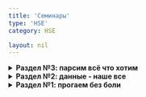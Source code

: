 ```yaml
---
title: 'Семинары'
type: 'HSE'
category: HSE

layout: nil
---
```

<!---  
#### Посиделка № 17 - 18

* Парсинг сайтов. [Онлайн скрипт](https://ahmedushka7.github.io/R/scripts/hse_data_analysis/sem_12/html.html).
* Парсим Avito. [Онлайн скрипт](https://ahmedushka7.github.io/R/scripts/hse_data_analysis/sem_12/Avito.html).
* Туториал по [XPath](https://devhints.io/xpath).

*Дополнительный материал:*
* RSelenium. Работа с элементами Java Script. [Онлайн скрипт](https://ahmedushka7.github.io/R/scripts/hse_data_analysis/sem_12/RSelenium.html).
* [Туториал №1](https://docs.ropensci.org/RSelenium/articles/basics.html) по RSelenium.
* [Туториал №2](https://ropensci.org/tutorials/rselenium_tutorial/) по RSelenium.
*  API. Парсим данные из Vk. Строим граф друзей. Позже выложу скрипт и видеоурок.

---

#### Посиделка № 16 - 17

* Описательные статистики. [Онлайн скрипт](https://ahmedushka7.github.io/R/scripts/hse_data_analysis/sem_11/statistics.html).
* Занятная [игрушка](http://guessthecorrelation.com) по корреляции.
* Ликбез по производным, градиент и метод градиентного спуска. [Онлайн скрипт](https://ahmedushka7.github.io/R/scripts/hse_data_analysis/sem_11/SGD.html).
* Линейная регрессия. Часть 1. [Онлайн скрипт](https://ahmedushka7.github.io/R/scripts/hse_data_analysis/sem_11/lr.html).
* Линейная регрессия. Часть 2. [Онлайн скрипт](https://ahmedushka7.github.io/R/scripts/hse_data_analysis/sem_11/lr2.html).
* Линейная регрессия. Часть 3. [Онлайн скрипт](https://ahmedushka7.github.io/R/scripts/hse_data_analysis/sem_11/lr3.html).
* Предсказываем количество покупок в магазинах Walmart. [Онлайн скрипт](https://ahmedushka7.github.io/R/scripts/hse_data_analysis/sem_11/walmart.html).
* Скачать [архив](https://github.com/ahmedushka7/R/blob/master/docs/scripts/hse_data_analysis/sem_11/data.zip?raw=true) c данными.



#### Посиделка № 15 - 16

* Визуализация данных. Пакет `ggplot2`. [Онлайн скрипт](https://ahmedushka7.github.io/R/scripts/hse_data_analysis/sem_10/ggplot2.html).
* Официальный [сайт](https://ggplot2.tidyverse.org) `ggplot2`.
* [Прекрасная галерея](https://www.r-graph-gallery.com/index.html) с графиками.

---

#### Посиделка № 13 - 14

* Пакет `tidyr`. Манипуляции с данными. [Онлайн скрипт](https://ahmedushka7.github.io/R/scripts/hse_data_analysis/sem_9/tidyr.html).
* Официальный [гайд](https://tidyr.tidyverse.org/articles/tidy-data.html) по `tidyr`.
* Краткая [памятка](https://github.com/ahmedushka7/R/raw/master/docs/scripts/hse_data_analysis/sem_8/dplyr_and_tidyr.pdf) по `dplyr` и `tidyr`.
* Работа с пропущенными значениями. [Онлайн скрипт](https://ahmedushka7.github.io/R/scripts/hse_data_analysis/sem_9/missing_value.html).
* Пакеты `lubridate`, `stringr` и `forcats`. [Онлайн скрипт](https://ahmedushka7.github.io/R/scripts/hse_data_analysis/sem_9/lubridate_stringr_forcats.html).
* Краткая [памятка](https://rawgit.com/rstudio/cheatsheets/master/lubridate.pdf) по `lubridate`.
* Скачать [архив](https://github.com/ahmedushka7/R/blob/master/docs/scripts/hse_data_analysis/sem_9/data.zip?raw=true) c файликами.
* [Условия заданий](https://ahmedushka7.github.io/R/scripts/hse_data_analysis/sem_9/exercises.html) для отработки.
* [Решение заданий](https://ahmedushka7.github.io/R/scripts/hse_data_analysis/sem_9/exercises_solution.html) для отработки.

---

#### Посиделка № 11 - 12

* Пакет `dplyr`. Манипуляции с данными.
* Официальный [гайд](https://dplyr.tidyverse.org/articles/dplyr.html#single-table-verbs) по `dplyr`.
* Краткая [памятка](https://github.com/ahmedushka7/R/raw/master/docs/scripts/hse_data_analysis/sem_8/dplyr_and_tidyr.pdf) по `dplyr` и `tidyr`.
* [Онлайн](https://ahmedushka7.github.io/R/scripts/hse_data_analysis/sem_8/dplyr_main.html) скрипт занятия.
* Скачать [архив](https://github.com/ahmedushka7/R/blob/master/docs/scripts/hse_data_analysis/sem_8/data.zip?raw=true) c файликами.
* [Условия заданий](https://ahmedushka7.github.io/R/scripts/hse_data_analysis/sem_8/exercises.html) для отработки.
* [Решение заданий](https://ahmedushka7.github.io/R/scripts/hse_data_analysis/sem_8/exercises_solution.html) для отработки.
* Дополнительный онлайн [скрипт](https://ahmedushka7.github.io/R/scripts/hse_data_analysis/sem_8/dplyr_join.html) занятия (необязательно) по работе с нексколькими наборами данных.
* [Все](https://rpubs.com/williamsurles/293454) про join.

---

#### Посиделка № 10 - 11

* Импорт данных. Откуда можно импортировать данные?
* Форматы .csv, .txt, .xlsx, .xls.
* Краткая [памятка](https://github.com/ahmedushka7/R/raw/master/docs/scripts/hse_data_analysis/sem_7/readr.pdf) для пакета `readr`.
* Онлайн [скрипт](https://ahmedushka7.github.io/R/scripts/hse_data_analysis/sem_7/import_data.html) занятия.
* Скачать [архив](https://github.com/ahmedushka7/R/blob/master/docs/scripts/hse_data_analysis/sem_7/data.zip?raw=true) c файликами.
* [Условия заданий](https://ahmedushka7.github.io/R/scripts/hse_data_analysis/sem_7/exercises.html) для отработки.
* [Решение заданий](https://ahmedushka7.github.io/R/scripts/hse_data_analysis/sem_7/exercises_solution.html) для отработки.
* Дополнительный онлайн [скрипт](https://ahmedushka7.github.io/R/scripts/hse_data_analysis/sem_7/import_data_extra.html) занятия (необязательно).

---

#### Посиделка № 8 - 9

* [Базовая визуализация в R](https://rstudio-pubs-static.s3.amazonaws.com/7953_4e3efd5b9415444ca065b1167862c349.html) (необязательно).
* [Презентация](https://github.com/ahmedushka7/R/raw/master/docs/scripts/hse_data_analysis/sem_6/presentation/presa.pdf) "Введение в анализ данных"
* [Data Science за 5 минут](https://www.youtube.com/watch?v=X3paOmcrTjQ).
* Онлайн [скрипт](https://ahmedushka7.github.io/R/scripts/hse_data_analysis/sem_6/intro_to_ds.html) занятия.
* [Условия заданий](https://ahmedushka7.github.io/R/scripts/hse_data_analysis/sem_6/exercises.html) для отработки.
* [Решение заданий](https://ahmedushka7.github.io/R/scripts/hse_data_analysis/sem_6/exercises_solution.html) для отработки.

---

#### Посиделка № 7

* [R Markdown](https://rmarkdown.rstudio.com/). Что это и зачем это нужно?
* [Опции чанков](https://yihui.name/knitr/options/).
* Официальный [гайд](https://bookdown.org/yihui/rmarkdown/r-code.html).
* Краткая [памятка](https://github.com/ahmedushka7/R/raw/master/docs/scripts/hse_data_analysis/sem_5/rmarkdown.pdf) для R Markdown.
* Онлайн [скрипт](https://ahmedushka7.github.io/R/scripts/hse_data_analysis/sem_5/RMarkdown.html) с кратким гайдом.
* [Архив](https://github.com/ahmedushka7/R/blob/master/docs/scripts/hse_data_analysis/sem_5/sem_5.zip?raw=true) с кратким гайдом.

---

#### Посиделка № 6

* Алгоритмы [сортировки](https://ahmedushka7.github.io/R/scripts/hse_data_analysis/sem_4/sorts.html) (необязательно).
* Классная [визуализация](https://www.youtube.com/watch?v=Gnp8G1_kO3I) сортировок(необязательно).
* [Книжка про алгоритмы](https://github.com/ahmedushka7/R/raw/master/docs/books/grokaem.PDF.zip) для тех, кто хочет изучить алгоритмы подробнее. Объясняется в ней все очень просто(необязательно).
* Онлайн [скрипт](https://ahmedushka7.github.io/R/scripts/hse_data_analysis/sem_4/other.html) с дополнительным материалам по программированию в R.

-->

<details markdown="1"><summary><b>Раздел №3: парсим всё что хотим</b></summary>

#### Посиделка 16-18

Пять стадий импорта:

1. Импортируем простые файлики (txt, csv)! [[ссылка]](https://ahmedushka7.github.io/R/scripts/hse_data_analysis/sem_7/import_data.html)
2. Работаем с excel файликами, базами данных и статистическими пакетами! [[ссылка]](https://ahmedushka7.github.io/R/scripts/hse_data_analysis/sem_7/import_data_extra.html)
3. Используем API через HTTP протокол!
    + Изучаем HTTP! [[ссылка]](https://ahmedushka7.github.io/R/scripts/hse_data_analysis/sem_parsing/http.html)
    + Изучаем API! [[ссылка]](https://ahmedushka7.github.io/R/scripts/hse_data_analysis/sem_parsing/api.html)
    + Социальный [граф](https://ahmedushka7.github.io/R/scripts/hse_data_analysis/sem_parsing/friends.png). 
4. Парсим статические веб-страницы!
    + HTML [[ссылка]]()
    + Парсим Avito [[ссылка]]()
    + Туториал по [XPath](https://devhints.io/xpath).
5. Парсим динамические веб-страницы!
    + RSelenium [[ссылка]]().
    + [Туториал №1](https://docs.ropensci.org/RSelenium/articles/basics.html) по RSelenium.
    + [Туториал №2](https://ropensci.org/tutorials/rselenium_tutorial/) по RSelenium.
    
<!---
4. Парсим статические веб-страницы!
    + HTML [[ссылка]](https://ahmedushka7.github.io/R/scripts/hse_data_analysis/sem_12/html.html)
    + Парсим Avito [[ссылка]](https://ahmedushka7.github.io/R/scripts/hse_data_analysis/sem_12/Avito.html)
    + Туториал по [XPath](https://devhints.io/xpath).
5. Парсим динамические веб-страницы! [[ссылка]]()
    + RSelenium [[ссылка]](https://ahmedushka7.github.io/R/scripts/hse_data_analysis/sem_12/RSelenium.html).
    + [Туториал №1](https://docs.ropensci.org/RSelenium/articles/basics.html) по RSelenium.
    + [Туториал №2](https://ropensci.org/tutorials/rselenium_tutorial/) по RSelenium.
-->

</details>


<details markdown="1"><summary><b>Раздел №2: данные - наше все</b></summary>

#### Посиделка № 14-15
* Пакеты `lubridate`, `stringr` и `forcats`. [Онлайн скрипт](https://ahmedushka7.github.io/R/scripts/hse_data_analysis/sem_9/lubridate_stringr_forcats.html).
* Краткая [памятка](https://rawgit.com/rstudio/cheatsheets/master/lubridate.pdf) по `lubridate`.
* Тетрадка с регулярными выражениями [Онлайн скрипт](https://ahmedushka7.github.io/R/scripts/hse_data_analysis/sem_regexp/regs.html)

---

#### Посиделка № 12 - 13

* Визуализация данных. Пакет `ggplot2`. [Онлайн скрипт](https://ahmedushka7.github.io/R/scripts/hse_data_analysis/sem_10/ggplot2.html).
* Официальный [сайт](https://ggplot2.tidyverse.org) `ggplot2`.
* [Прекрасная галерея](https://www.r-graph-gallery.com/index.html) с графиками.

---

#### Посиделка № 10 - 11

* Пакет `tidyr`. Манипуляции с данными. [Онлайн скрипт](https://ahmedushka7.github.io/R/scripts/hse_data_analysis/sem_9/tidyr.html).
* Официальный [гайд](https://tidyr.tidyverse.org/articles/tidy-data.html) по `tidyr`.
* Краткая [памятка](https://github.com/ahmedushka7/R/raw/master/docs/scripts/hse_data_analysis/sem_8/dplyr_and_tidyr.pdf) по `dplyr` и `tidyr`.
* Работа с пропущенными значениями. [Онлайн скрипт](https://ahmedushka7.github.io/R/scripts/hse_data_analysis/sem_9/missing_value.html).
* Скачать [архив](https://github.com/ahmedushka7/R/blob/master/docs/scripts/hse_data_analysis/sem_9/data.zip?raw=true) c файликами.
* [Условия заданий](https://ahmedushka7.github.io/R/scripts/hse_data_analysis/sem_9/exercises.html) для отработки.
* [Решение заданий](https://ahmedushka7.github.io/R/scripts/hse_data_analysis/sem_9/exercises_solution.html) для отработки.

---

#### Посиделка № 8 - 9

* Пакет `dplyr`. Манипуляции с данными.
* Официальный [гайд](https://dplyr.tidyverse.org/articles/dplyr.html#single-table-verbs) по `dplyr`.
* Краткая [памятка](https://github.com/ahmedushka7/R/raw/master/docs/scripts/hse_data_analysis/sem_8/dplyr_and_tidyr.pdf) по `dplyr` и `tidyr`.
* [Онлайн](https://ahmedushka7.github.io/R/scripts/hse_data_analysis/sem_8/dplyr_main.html) скрипт занятия.
* Скачать [архив](https://github.com/ahmedushka7/R/blob/master/docs/scripts/hse_data_analysis/sem_8/data.zip?raw=true) c файликами.
* [Условия заданий](https://ahmedushka7.github.io/R/scripts/hse_data_analysis/sem_8/exercises.html) для отработки.
* [Решение заданий](https://ahmedushka7.github.io/R/scripts/hse_data_analysis/sem_8/exercises_solution.html) для отработки.

---

#### Посиделка №7
* Импорт данных
* Онлайн скрипт занятия [[ссылка]](https://ahmedushka7.github.io/R/scripts/hse_data_analysis/sem_7/import_data.html)
* Дополнительный онлайн скрипт занятия [[ссылка]](https://ahmedushka7.github.io/R/scripts/hse_data_analysis/sem_7/import_data_extra.html)
* Краткая пдфка про readr [[ссылка]](https://ahmedushka7.github.io/R/scripts/hse_data_analysis/sem_7/readr.pdf)
* Условия заданий для отработки [[ссылка]](https://ahmedushka7.github.io/R/scripts/hse_data_analysis/sem_7/exercises.html)
* Решение заданий для отработки [[ссылка]](https://ahmedushka7.github.io/R/scripts/hse_data_analysis/sem_7/exercises_solution.html)
* Скачать данные для семинара [[ссылка]](https://ahmedushka7.github.io/R/scripts/hse_data_analysis/sem_7/data.zip)

---

#### Посиделка №6
* Введение в анализ данных 
* Презентация [[ссылка]](https://github.com/ahmedushka7/R/blob/master/docs/lectures/lec03/tex/lec02.pdf)
* Онлайн скрипт занятия [[ссылка]](https://ahmedushka7.github.io/R/scripts/hse_data_analysis/sem_6/intro_to_ds.html)
* Условия заданий для отработки [[ссылка]](https://ahmedushka7.github.io/R/scripts/hse_data_analysis/sem_6/exercises.html)
* Решение заданий для отработки [[ссылка]](https://ahmedushka7.github.io/R/scripts/hse_data_analysis/sem_6/exercises_solution.html)

</details>

<details markdown="1"><summary><b>Раздел №1: прогаем без боли</b></summary>

---

#### Посиделка № 4 - 5

* Функция. Зачем нужна? Как задаётся?
* Переменные, заданные в функции по умолчанию (дефолтные переменные). Глобальные и локальные переменные.
* Рекурсия.
* Онлайн скрипт занятия [[ссылка]](https://ahmedushka7.github.io/R/scripts/hse_data_analysis/sem_3/function.html).
* Условия заданий для отработки [[ссылка]](https://ahmedushka7.github.io/R/scripts/hse_data_analysis/sem_3/exercises.html).
* Решение заданий для отработки [[ссылка]](https://ahmedushka7.github.io/R/scripts/hse_data_analysis/sem_3/exercises_solution.html) .

---

#### Посиделки № 2 - 3

* Условные конструкции. Зачем нужны? Как задаются в R.
* Циклы. If. For. While.
* Матрицы. Способы задания и обращение к ним.
* Онлайн скрипт занятия (циклы) [[ссылка]](https://ahmedushka7.github.io/R/scripts/hse_data_analysis/sem_2/for_while_matrix.html).
* Онлайн скрипт занятия (условные конструкции) [[ссылка]](https://ahmedushka7.github.io/R/scripts/hse_data_analysis/sem_2/if.html).
* Условия заданий для отработки [[ссылка]](https://ahmedushka7.github.io/R/scripts/hse_data_analysis/sem_2/exercises.html).
* Решение заданий для отработки [[ссылка]](https://ahmedushka7.github.io/R/scripts/hse_data_analysis/sem_2/exercises_solution.html) .

---

#### Посиделка № 1 

* Знакомство. Зачем нужен этот курс?
* R и с чем его едят. Интерфейс RStudio.
* R как калькулятор. Переменные. Массивы. 
* Онлайн скрипт занятия [[ссылка]](https://ahmedushka7.github.io/R/scripts/hse_data_analysis/sem_1/introduction_to_R.html) .
* Условия заданий для отработки [[ссылка]](https://ahmedushka7.github.io/R/scripts/hse_data_analysis/sem_1/exercises.html) .
* Решение заданий для отработки [[ссылка]](https://ahmedushka7.github.io/R/scripts/hse_data_analysis/sem_1/exercises_solution.html) .


</details>